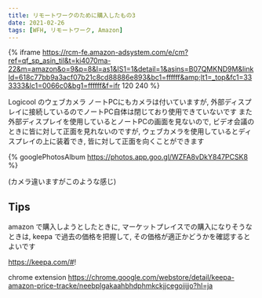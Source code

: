 ```yaml
---
title: リモートワークのために購入したもの3
date: 2021-02-26
tags: [WFH, リモートワーク, Amazon]
---
```


{% iframe https://rcm-fe.amazon-adsystem.com/e/cm?ref=qf_sp_asin_til&t=ki4070ma-22&m=amazon&o=9&p=8&l=as1&IS1=1&detail=1&asins=B07QMKND9M&linkId=618c77bb9a3acf07b21c8cd88886e893&bc1=ffffff&amp;lt1=_top&fc1=333333&lc1=0066c0&bg1=ffffff&f=ifr 120 240 %}

Logicool のウェブカメラ
ノートPCにもカメラは付いていますが, 外部ディスプレイに接続しているのでノートPC自体は閉じており使用できていないです
また外部ディスプレイを使用しているとノートPCの画面を見ないので, ビデオ会議のときに皆に対して正面を見れないのですが, ウェブカメラを使用しているとディスプレイの上に装着でき, 皆に対して正面を向くことができます

{% googlePhotosAlbum https://photos.app.goo.gl/WZFA8vDkY847PCSK8 %}

(カメラ違いますがこのような感じ)

## Tips

amazon で購入しようとしたときに, マーケットプレイスでの購入になりそうなときは, keepa で過去の価格を把握して, その価格が適正かどうかを確認するとよいです

https://keepa.com/#!

chrome extension
https://chrome.google.com/webstore/detail/keepa-amazon-price-tracke/neebplgakaahbhdphmkckjjcegoiijjo?hl=ja
